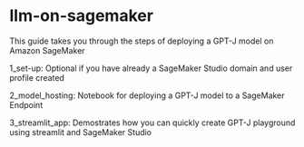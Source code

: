 # llm-on-sagemaker

This guide takes you through the steps of deploying a GPT-J model on Amazon SageMaker

1_set-up: Optional if you have already a SageMaker Studio domain and user profile created

2_model_hosting: Notebook for deploying a GPT-J model to a SageMaker Endpoint

3_streamlit_app: Demostrates how you can quickly create GPT-J playground using streamlit and SageMaker Studio
